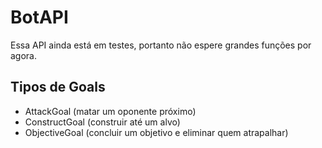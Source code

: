 # BotAPI
Essa API ainda está em testes, portanto não espere grandes funções por agora.

## Tipos de Goals
- AttackGoal (matar um oponente próximo)
- ConstructGoal (construir até um alvo)
- ObjectiveGoal (concluir um objetivo e eliminar quem atrapalhar)
